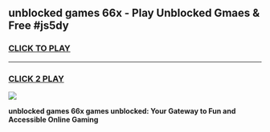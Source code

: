
## unblocked games 66x - Play Unblocked Gmaes & Free #js5dy
<h3>
<a href="https://news.freeplayer.one?title=unblocked_games_66x&ref=03M">CLICK TO PLAY</a></h3>
<hr>

<h3>
<a href="https://news.freeplayer.one?title=unblocked_games_66x&ref=03M">CLICK 2 PLAY</a>
  
</h3>

<a href="https://news.freeplayer.one?title=unblocked_games_66x&ref=03M"><img src="https://clearcache.store/games.png"></a>


**unblocked games 66x games unblocked: Your Gateway to Fun and Accessible Online Gaming**
